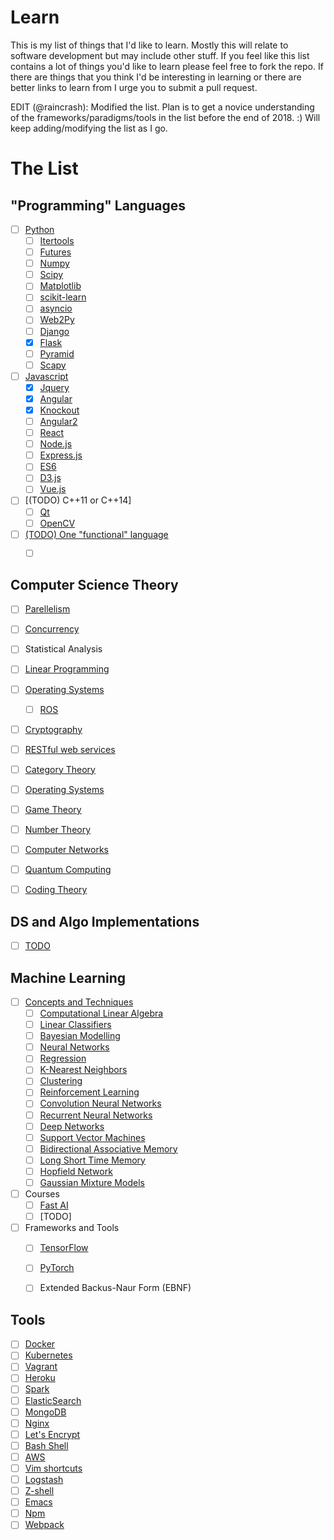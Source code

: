 # Learn
This is my list of things that I'd like to learn. Mostly this will relate to software development but may include other stuff. If you feel like this list contains a lot of things you'd like to learn please feel free to fork the repo. If there are things that you think I'd be interesting in learning or there are better links to learn from I urge you to submit a pull request.


EDIT (@raincrash): Modified the list. Plan is to get a novice understanding of the frameworks/paradigms/tools in the list before the end of 2018. :) Will keep adding/modifying the list as I go.

# The List


## "Programming" Languages

- [ ] [Python](http://python.org)
  - [ ] [Itertools](https://docs.python.org/3/library/itertools.html)
  - [ ] [Futures](https://docs.python.org/3/library/concurrent.futures.html)
  - [ ] [Numpy](http://www.numpy.org/)
  - [ ] [Scipy](https://scipy.org/)
  - [ ] [Matplotlib](http://matplotlib.org/)
  - [ ] [scikit-learn](http://scikit-learn.org/)
  - [ ] [asyncio](https://docs.python.org/3/library/asyncio.html)
  - [ ] [Web2Py](http://www.web2py.com/)
  - [ ] [Django](https://www.djangoproject.com/)
  - [x] [Flask](http://flask.pocoo.org/)
  - [ ] [Pyramid](http://www.pylonsproject.org/)
  - [ ] [Scapy](http://www.secdev.org/projects/scapy/doc/introduction.html)
- [ ] [Javascript](https://www.javascript.com/)
  - [x] [Jquery](https://jquery.com/)
  - [x] [Angular](https://angularjs.org/)
  - [x] [Knockout](http://knockoutjs.com/)
  - [ ] [Angular2](https://angularjs.org/)
  - [ ] [React](https://facebook.github.io/react/)
  - [ ] [Node.js](https://nodejs.org/en/)
  - [ ] [Express.js](https://expressjs.com/)
  - [ ] [ES6](https://en.wikipedia.org/wiki/ECMAScript#6th_Edition_-_ECMAScript_2015)
  - [ ] [D3.js](http://d3js.org)
  - [ ] [Vue.js](http://vuejs.org/)
- [ ] [(TODO) C++11  or C++14]
  - [ ] [Qt](https://www.qt.io/)
  - [ ] [OpenCV](http://opencv.org/)
- [ ] [(TODO) One "functional" language]()
  - [ ] []()


## Computer Science Theory

- [ ] [Parellelism](https://computing.llnl.gov/tutorials/parallel_comp/)
- [ ] [Concurrency](https://en.wikipedia.org/wiki/Concurrency_(computer_science))
- [ ] Statistical Analysis
- [ ] [Linear Programming](https://www.math.ucla.edu/~tom/LP.pdf)
- [ ] [Operating Systems](https://www.udacity.com/wiki/ud923)
  - [ ] [ROS](http://www.ros.org/about-ros/)
- [ ] [Cryptography](https://www.coursera.org/learn/crypto)
- [ ] [RESTful web services](https://en.wikipedia.org/wiki/Representational_state_transfer)
- [ ] [Category Theory](https://en.wikipedia.org/wiki/Category_theory)
- [ ] [Operating Systems](https://tuhdo.github.io/os01/)
- [ ] [Game Theory](https://www.coursera.org/learn/game-theory-introduction)
- [ ] [Number Theory](https://ocw.mit.edu/courses/mathematics/18-781-theory-of-numbers-spring-2012/)
- [ ] [Computer Networks](http://www.saylor.org/site/wp-content/uploads/2012/02/Computer-Networking-Principles-Bonaventure-1-30-31-OTC1.pdf)
- [ ] [Quantum Computing](https://ocw.mit.edu/courses/mathematics/18-435j-quantum-computation-fall-2003/)
- [ ] [Coding Theory](https://ocw.mit.edu/courses/electrical-engineering-and-computer-science/6-895-essential-coding-theory-fall-2004/)


## DS and Algo Implementations

- [ ] [TODO]()


## Machine Learning
- [ ] [Concepts and Techniques](https://en.wikipedia.org/wiki/Machine_learning)
  - [ ] [Computational Linear Algebra](http://www.fast.ai/)
  - [ ] [Linear Classifiers](https://en.wikipedia.org/wiki/Linear_classifier)
  - [ ] [Bayesian Modelling](https://en.wikipedia.org/wiki/Bayesian_network)
  - [ ] [Neural Networks](https://en.wikipedia.org/wiki/Artificial_neural_network)
  - [ ] [Regression](https://www.coursera.org/learn/ml-regression)
  - [ ] [K-Nearest Neighbors](https://en.wikipedia.org/wiki/K-nearest_neighbors_algorithm)
  - [ ] [Clustering](https://en.wikipedia.org/wiki/Cluster_analysis)
  - [ ] [Reinforcement Learning](https://en.wikipedia.org/wiki/Reinforcement_learning)
  - [ ] [Convolution Neural Networks](http://cs231n.github.io/neural-networks-case-study/)
  - [ ] [Recurrent Neural Networks](http://karpathy.github.io/2015/05/21/rnn-effectiveness/)
  - [ ] [Deep Networks](https://en.wikipedia.org/wiki/Deep_learning)
  - [ ] [Support Vector Machines](https://www.youtube.com/watch?v=_PwhiWxHK8o)
  - [ ] [Bidirectional Associative Memory](https://en.wikipedia.org/wiki/Bidirectional_associative_memory)
  - [ ] [Long Short Time Memory](http://colah.github.io/posts/2015-08-Understanding-LSTMs/)
  - [ ] [Hopfield Network](https://en.wikipedia.org/wiki/Hopfield_network)
  - [ ] [Gaussian Mixture Models](http://scikit-learn.org/stable/modules/mixture.html)
- [ ] Courses
  - [ ] [Fast AI](http://www.fast.ai/)
  - [ ] [TODO]
- [ ] Frameworks and Tools
  - [ ] [TensorFlow](https://www.tensorflow.org/)
  - [ ] [PyTorch](http://pytorch.org/)
  - [ ] Extended Backus-Naur Form (EBNF)


## Tools

- [ ] [Docker](https://www.docker.com/)
- [ ] [Kubernetes](http://kubernetes.io/)
- [ ] [Vagrant](https://www.vagrantup.com/)
- [ ] [Heroku](https://heroku.com/)
- [ ] [Spark](http://spark.apache.org/)
- [ ] [ElasticSearch](https://github.com/elastic/elasticsearch)
- [ ] [MongoDB](https://www.mongodb.com/)
- [ ] [Nginx](https://www.nginx.com)
- [ ] [Let's Encrypt](https://letsencrypt.org/)
- [ ] [Bash Shell](http://www.bash.academy/)
- [ ] [AWS](https://aws.amazon.com/)
- [ ] [Vim shortcuts](https://robots.thoughtbot.com/the-vim-learning-curve-is-a-myth)
- [ ] [Logstash](www.elastic.co/products/logstash)
- [ ] [Z-shell](http://www.zsh.org/)
- [ ] [Emacs](https://www.gnu.org/software/emacs/)
- [ ] [Npm](https://www.npmjs.com/)
- [ ] [Webpack](https://webpack.github.io/)
